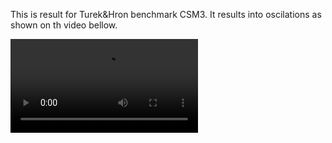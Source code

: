 This is result for Turek&Hron benchmark CSM3.
It results into oscilations as shown on th video bellow.

![Animation for the CSM3 benchmark](video.avi)
